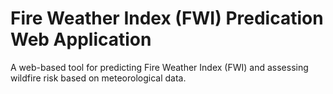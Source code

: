 # Fire Weather Index (FWI) Predication Web Application

A web-based tool for predicting Fire Weather Index (FWI) and assessing wildfire risk based on meteorological data.
